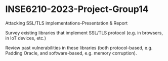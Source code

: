 # INSE6210-2023-Project-Group14
Attacking SSL/TLS implementations-Presentation & Report

Survey existing libraries that implement SSL/TLS protocol (e.g. in browsers, in IoT devices,
etc.)

Review past vulnerabilities in these libraries (both protocol-based, e.g. Padding Oracle, and software-based, e.g. memory corruption).
